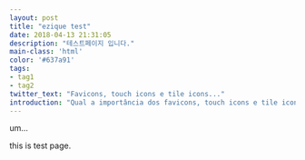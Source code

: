 ```yaml
---
layout: post
title: "ezique test"
date: 2018-04-13 21:31:05
description: "테스트페이지 입니다."
main-class: 'html'
color: '#637a91'
tags:
- tag1
- tag2
twitter_text: "Favicons, touch icons e tile icons..."
introduction: "Qual a importância dos favicons, touch icons e tile icons. Como criá-los automáticamente e como usá-los em seu site."
---
```


um...

this is test page.
